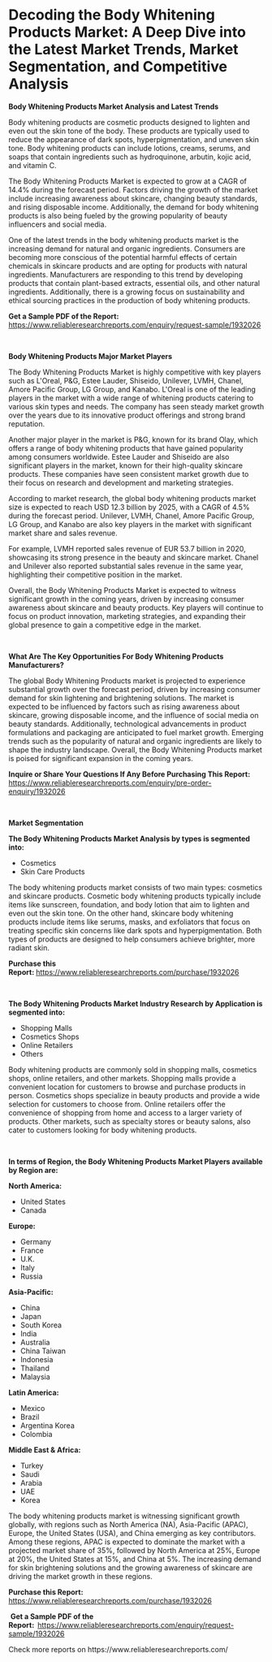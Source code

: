 <p><h1>Decoding the Body Whitening Products Market: A Deep Dive into the Latest Market Trends, Market Segmentation, and Competitive Analysis</h1></p><p><strong>Body Whitening Products Market Analysis and Latest Trends</strong></p>
<p><p>Body whitening products are cosmetic products designed to lighten and even out the skin tone of the body. These products are typically used to reduce the appearance of dark spots, hyperpigmentation, and uneven skin tone. Body whitening products can include lotions, creams, serums, and soaps that contain ingredients such as hydroquinone, arbutin, kojic acid, and vitamin C.</p><p>The Body Whitening Products Market is expected to grow at a CAGR of 14.4% during the forecast period. Factors driving the growth of the market include increasing awareness about skincare, changing beauty standards, and rising disposable income. Additionally, the demand for body whitening products is also being fueled by the growing popularity of beauty influencers and social media.</p><p>One of the latest trends in the body whitening products market is the increasing demand for natural and organic ingredients. Consumers are becoming more conscious of the potential harmful effects of certain chemicals in skincare products and are opting for products with natural ingredients. Manufacturers are responding to this trend by developing products that contain plant-based extracts, essential oils, and other natural ingredients. Additionally, there is a growing focus on sustainability and ethical sourcing practices in the production of body whitening products.</p></p>
<p><strong>Get a Sample PDF of the Report:&nbsp;</strong> <a href="https://www.reliableresearchreports.com/enquiry/request-sample/1932026">https://www.reliableresearchreports.com/enquiry/request-sample/1932026</a></p>
<p>&nbsp;</p>
<p><strong>Body Whitening Products Major Market Players</strong></p>
<p><p>The Body Whitening Products Market is highly competitive with key players such as L'Oreal, P&G, Estee Lauder, Shiseido, Unilever, LVMH, Chanel, Amore Pacific Group, LG Group, and Kanabo. L'Oreal is one of the leading players in the market with a wide range of whitening products catering to various skin types and needs. The company has seen steady market growth over the years due to its innovative product offerings and strong brand reputation.</p><p>Another major player in the market is P&G, known for its brand Olay, which offers a range of body whitening products that have gained popularity among consumers worldwide. Estee Lauder and Shiseido are also significant players in the market, known for their high-quality skincare products. These companies have seen consistent market growth due to their focus on research and development and marketing strategies.</p><p>According to market research, the global body whitening products market size is expected to reach USD 12.3 billion by 2025, with a CAGR of 4.5% during the forecast period. Unilever, LVMH, Chanel, Amore Pacific Group, LG Group, and Kanabo are also key players in the market with significant market share and sales revenue.</p><p>For example, LVMH reported sales revenue of EUR 53.7 billion in 2020, showcasing its strong presence in the beauty and skincare market. Chanel and Unilever also reported substantial sales revenue in the same year, highlighting their competitive position in the market.</p><p>Overall, the Body Whitening Products Market is expected to witness significant growth in the coming years, driven by increasing consumer awareness about skincare and beauty products. Key players will continue to focus on product innovation, marketing strategies, and expanding their global presence to gain a competitive edge in the market.</p></p>
<p>&nbsp;</p>
<p><strong>What Are The Key Opportunities For Body Whitening Products Manufacturers?</strong></p>
<p><p>The global Body Whitening Products market is projected to experience substantial growth over the forecast period, driven by increasing consumer demand for skin lightening and brightening solutions. The market is expected to be influenced by factors such as rising awareness about skincare, growing disposable income, and the influence of social media on beauty standards. Additionally, technological advancements in product formulations and packaging are anticipated to fuel market growth. Emerging trends such as the popularity of natural and organic ingredients are likely to shape the industry landscape. Overall, the Body Whitening Products market is poised for significant expansion in the coming years.</p></p>
<p><strong>Inquire or Share Your Questions If Any Before Purchasing This Report:</strong> <a href="https://www.reliableresearchreports.com/enquiry/pre-order-enquiry/1932026">https://www.reliableresearchreports.com/enquiry/pre-order-enquiry/1932026</a></p>
<p>&nbsp;</p>
<p><strong>Market Segmentation</strong></p>
<p><strong>The Body Whitening Products Market Analysis by types is segmented into:</strong></p>
<p><ul><li>Cosmetics</li><li>Skin Care Products</li></ul></p>
<p><p>The body whitening products market consists of two main types: cosmetics and skincare products. Cosmetic body whitening products typically include items like sunscreen, foundation, and body lotion that aim to lighten and even out the skin tone. On the other hand, skincare body whitening products include items like serums, masks, and exfoliators that focus on treating specific skin concerns like dark spots and hyperpigmentation. Both types of products are designed to help consumers achieve brighter, more radiant skin.</p></p>
<p><strong>Purchase this Report:&nbsp;</strong><a href="https://www.reliableresearchreports.com/purchase/1932026">https://www.reliableresearchreports.com/purchase/1932026</a></p>
<p>&nbsp;</p>
<p><strong>The Body Whitening Products Market Industry Research by Application is segmented into:</strong></p>
<p><ul><li>Shopping Malls</li><li>Cosmetics Shops</li><li>Online Retailers</li><li>Others</li></ul></p>
<p><p>Body whitening products are commonly sold in shopping malls, cosmetics shops, online retailers, and other markets. Shopping malls provide a convenient location for customers to browse and purchase products in person. Cosmetics shops specialize in beauty products and provide a wide selection for customers to choose from. Online retailers offer the convenience of shopping from home and access to a larger variety of products. Other markets, such as specialty stores or beauty salons, also cater to customers looking for body whitening products.</p></p>
<p>&nbsp;</p>
<p><strong>In terms of Region, the Body Whitening Products Market Players available by Region are:</strong></p>
<p>
    <p> <strong> North America: </strong>
        <ul>
            <li>United States</li>
            <li>Canada</li>
        </ul>
        </p> 
    <p> <strong> Europe: </strong>
        <ul>
            <li>Germany</li>
            <li>France</li>
            <li>U.K.</li>
            <li>Italy</li>
            <li>Russia</li>
        </ul>
        </p> 
    <p> <strong> Asia-Pacific: </strong>
        <ul>
            <li>China</li>
            <li>Japan</li>
            <li>South Korea</li>
            <li>India</li>
            <li>Australia</li>
            <li>China Taiwan</li>
            <li>Indonesia</li>
            <li>Thailand</li>
            <li>Malaysia</li>
        </ul>
        </p> 
    <p> <strong> Latin America: </strong>
        <ul>
            <li>Mexico</li>
            <li>Brazil</li>
            <li>Argentina Korea</li>
            <li>Colombia</li>
        </ul>
        </p> 
    <p> <strong> Middle East & Africa: </strong>
        <ul>
            <li>Turkey</li>
            <li>Saudi</li>
            <li>Arabia</li>
            <li>UAE</li>
            <li>Korea</li>
        </ul>
    </p>
    </p>
<p><p>The body whitening products market is witnessing significant growth globally, with regions such as North America (NA), Asia-Pacific (APAC), Europe, the United States (USA), and China emerging as key contributors. Among these regions, APAC is expected to dominate the market with a projected market share of 35%, followed by North America at 25%, Europe at 20%, the United States at 15%, and China at 5%. The increasing demand for skin brightening solutions and the growing awareness of skincare are driving the market growth in these regions.</p></p>
<p><strong>Purchase this Report: </strong><a href="https://www.reliableresearchreports.com/purchase/1932026">https://www.reliableresearchreports.com/purchase/1932026</a></p>
<p>&nbsp;<strong>Get a Sample PDF of the Report:&nbsp;&nbsp;</strong><a href="https://www.reliableresearchreports.com/enquiry/request-sample/1932026">https://www.reliableresearchreports.com/enquiry/request-sample/1932026</a></p>
<p><strong></strong></p>
<p>Check more reports on https://www.reliableresearchreports.com/</p>